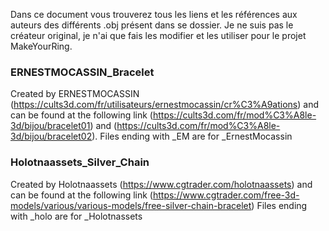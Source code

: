 Dans ce document vous trouverez tous les liens et les références aux auteurs des différents .obj présent dans se dossier.
Je ne suis pas le créateur original, je n'ai que fais les modifier et les utiliser pour le projet MakeYourRing.

### ERNESTMOCASSIN_Bracelet

Created by ERNESTMOCASSIN (https://cults3d.com/fr/utilisateurs/ernestmocassin/cr%C3%A9ations) and can be found at the following link (https://cults3d.com/fr/mod%C3%A8le-3d/bijou/bracelet01) and (https://cults3d.com/fr/mod%C3%A8le-3d/bijou/bracelet02).
Files ending with \_EM are for \_ErnestMocassin

### Holotnaassets_Silver_Chain

Created by Holotnaassets (https://www.cgtrader.com/holotnaassets) and can be found at the following link (https://www.cgtrader.com/free-3d-models/various/various-models/free-silver-chain-bracelet)
Files ending with \_holo are for \_Holotnassets
